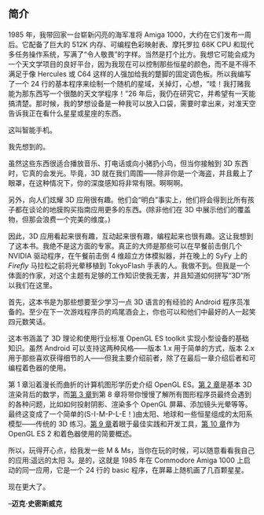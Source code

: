 ## 简介

1985 年，我带回家一台崭新闪亮的海军准将 Amiga 1000，大约在它们发布一周后。它配备了巨大的 512K 内存、可编程色彩映射表、摩托罗拉 68K CPU 和现代多任务操作系统，写满了“令人敬畏”的字样。当然是打个比方。我想它可能会成为一个天文学项目的良好平台，因为我现在可以控制那些恒星的颜色，而不是不得不满足于像 Hercules 或 C64 这样的人强加给我的蹩脚的固定调色板。所以我编写了一个 24 行的基本程序来绘制一个随机的星域，关掉灯，心想，“哇！我打赌我能为那东西写一个很酷的天文学程序！”26 年后，我仍在研究它，并希望有一天能搞清楚。那时候，我的梦想设备是一种我可以放入口袋，需要时拿出来，对准天空告诉我正在看什么星星或星座的东西。

这叫智能手机。

我先想到的。

虽然这些东西很适合播放音乐、打电话或向小猪扔小鸟，但当你接触到 3D 东西时，它真的会发光。毕竟，3D 就在我们周围——除非你是一个海盗，并且戴上了眼罩，在这种情况下，你的深度感知将非常有限。啊啊啊。

另外，向人们炫耀 3D 应用很有趣。他们会“明白”事实上，他们将会得到比所有孩子都在谈论的地膜购买指南应用更多的东西。(除非他们在 3D 中展示他们的覆盖物，但那会浪费一个完美的维度。)

因此，3D 应用看起来很有趣，互动起来很有趣，编程起来也很有趣。这让我想到了这本书。我绝不是这方面的专家。真正的大师是那些可以在早餐前击倒几个 NVIDIA 驱动程序，在午餐前击倒 4 维超立方体模拟器，并在晚上的 SyFy 上的 *Firefly* 马拉松之前将光晕移植到 TokyoFlash 手表的人。我做不到。但我是一个体面的作家，对这个主题有足够的工作知识使我无害，并且知道如何拼写“3D”所以我们在这里。

首先，这本书是为那些想要至少学习一点 3D 语言的有经验的 Android 程序员准备的。至少在下一次游戏程序员的鸡尾酒会上，你也可以和他们中最好的人一起笑四元数笑话。

这本书涵盖了 3D 理论和使用行业标准 OpenGL ES toolkit 实现小型设备的基础知识。虽然 Android 可以支持这两种风格——版本 1.x 用于简单的方式，版本 2.x 用于那些喜欢获得细节的人——但我主要介绍前者，除了在最后一章介绍后者和可编程着色器的使用。

第 1 章沿着漫长而曲折的计算机图形学历史介绍 OpenGL ES。[第 2 章](02.html#ch2)是基本 3D 渲染背后的数学，而[第 3 章](03.html#ch3)到第 8 章将带你慢慢了解所有图形程序员最终会遇到的各种问题，比如如何投射阴影、渲染多个 OpenGL 屏幕、添加镜头光晕等等。最终这变成了一个简单的(S-I-M-P-L-E！)由太阳、地球和一些恒星组成的太阳系模型——传统的 3D 练习。[第 9 章](09.html#ch9)着眼于最佳实践和开发工具，[第 10 章](10.html#ch10)作为 OpenGL ES 2 和着色器使用的简要概述。

所以，玩得开心点，给我发一些 M & Ms，当你在玩的时候，可以随意看看我自己的应用:遥远的太阳 3。是的，这就是 1985 年在 Commodore Amiga 1000 上启动的同一应用，它是一个 24 行的 basic 程序，在屏幕上随机画了几百颗星星。

现在更大了。

–**迈克·史密斯威克**